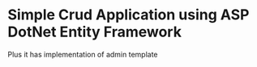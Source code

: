 # Simple Crud Application using ASP DotNet Entity Framework

Plus it has implementation of admin template 
